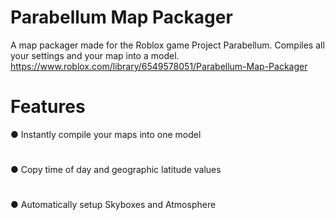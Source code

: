 # Parabellum Map Packager
A map packager made for the Roblox game Project Parabellum. Compiles all your settings and your map into a model. https://www.roblox.com/library/6549578051/Parabellum-Map-Packager

# Features
● Instantly compile your maps into one model
#
● Copy time of day and geographic latitude values
#
● Automatically setup Skyboxes and Atmosphere
